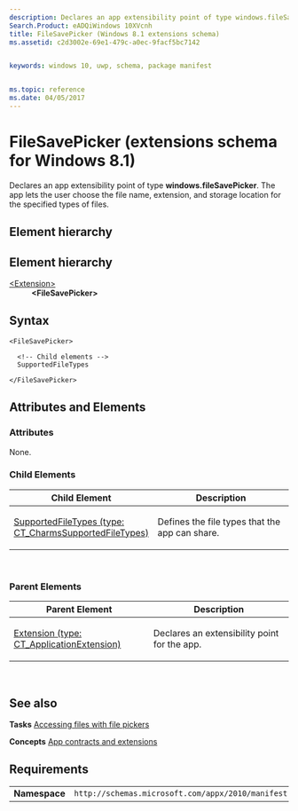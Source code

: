 ```yaml
---
description: Declares an app extensibility point of type windows.fileSavePicker.
Search.Product: eADQiWindows 10XVcnh
title: FileSavePicker (Windows 8.1 extensions schema)
ms.assetid: c2d3002e-69e1-479c-a0ec-9facf5bc7142


keywords: windows 10, uwp, schema, package manifest


ms.topic: reference
ms.date: 04/05/2017
---
```


# FileSavePicker (extensions schema for Windows 8.1)




Declares an app extensibility point of type **windows.fileSavePicker**. The app lets the user choose the file name, extension, and storage location for the specified types of files.

## Element hierarchy

<h2>Element hierarchy</h2>
<dl>
<dt><a href="element-extension.md">&lt;Extension&gt;</a></dt>
<dd><b>&lt;FileSavePicker&gt;</b></dd>
</dl>

## Syntax

``` syntax
<FileSavePicker>

  <!-- Child elements -->
  SupportedFileTypes

</FileSavePicker>
```

## Attributes and Elements


### Attributes

None.

### Child Elements

<table>
<colgroup>
<col width="50%" />
<col width="50%" />
</colgroup>
<thead>
<tr class="header">
<th>Child Element</th>
<th>Description</th>
</tr>
</thead>
<tbody>
<tr class="odd">
<td><a href="element-3-supportedfiletypes.md">SupportedFileTypes (type: CT_CharmsSupportedFileTypes)</a> </td>
<td><p>Defines the file types that the app can share.</p></td>
</tr>
</tbody>
</table>

 

### Parent Elements

<table>
<colgroup>
<col width="50%" />
<col width="50%" />
</colgroup>
<thead>
<tr class="header">
<th>Parent Element</th>
<th>Description</th>
</tr>
</thead>
<tbody>
<tr class="odd">
<td><a href="element-extension.md">Extension (type: CT_ApplicationExtension)</a> </td>
<td><p>Declares an extensibility point for the app.</p></td>
</tr>
</tbody>
</table>

 

## See also


**Tasks**
[Accessing files with file pickers](/previous-versions/windows/apps/hh465174(v=win.10))

**Concepts**
[App contracts and extensions](/previous-versions/windows/apps/hh464906(v=win.10))

## Requirements

|               |                                                             |
|---------------|-------------------------------------------------------------|
| **Namespace** | `http://schemas.microsoft.com/appx/2010/manifest` |

 

 
